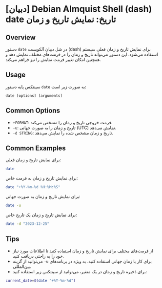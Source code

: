 # [دبیان] Debian Almquist Shell (dash) date تاریخ: نمایش تاریخ و زمان

## Overview
دستور `date` در شل دبیان آلکویست (dash) برای نمایش تاریخ و زمان فعلی سیستم استفاده می‌شود. این دستور می‌تواند تاریخ و زمان را در فرمت‌های مختلف نمایش دهد و همچنین امکان تغییر فرمت نمایش را نیز فراهم می‌کند.

## Usage
سینتکس پایه دستور `date` به صورت زیر است:

```
date [options] [arguments]
```

## Common Options
- `+FORMAT`: فرمت خروجی تاریخ و زمان را مشخص می‌کند. 
- `-u`: تاریخ و زمان را به صورت جهانی (UTC) نمایش می‌دهد.
- `-d STRING`: تاریخ و زمان مشخص شده را نمایش می‌دهد. 

## Common Examples
برای نمایش تاریخ و زمان فعلی:

```bash
date
```

برای نمایش تاریخ و زمان به فرمت خاص:

```bash
date "+%Y-%m-%d %H:%M:%S"
```

برای نمایش تاریخ و زمان به صورت جهانی:

```bash
date -u
```

برای نمایش تاریخ و زمان یک تاریخ خاص:

```bash
date -d "2023-12-25"
```

## Tips
- از فرمت‌های مختلف برای نمایش تاریخ و زمان استفاده کنید تا اطلاعات مورد نیاز خود را به راحتی دریافت کنید.
- می‌توانید از گزینه `-u` برای کار با زمان جهانی استفاده کنید، به ویژه در برنامه‌های بین‌المللی.
- برای ذخیره تاریخ و زمان در یک متغیر، می‌توانید از سینتکس زیر استفاده کنید:

```bash
current_date=$(date "+%Y-%m-%d")
```